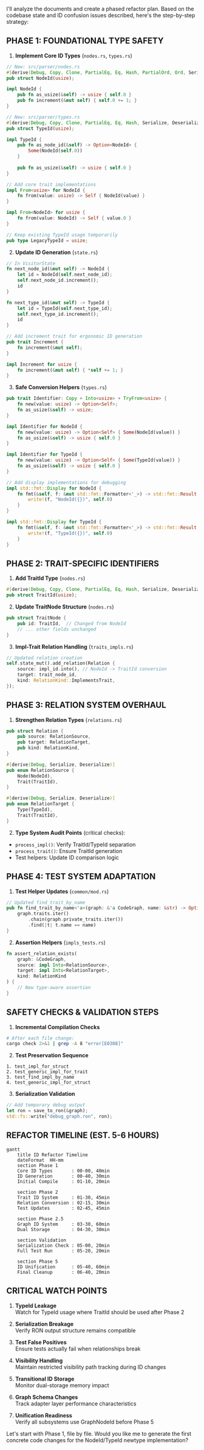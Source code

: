 I'll analyze the documents and create a phased refactor plan. Based on the codebase state and ID confusion issues described, here's the step-by-step strategy:

PHASE 1: FOUNDATIONAL TYPE SAFETY
---------------------------------
1. **Implement Core ID Types** (`nodes.rs`, `types.rs`)
```rust
// New: src/parser/nodes.rs
#[derive(Debug, Copy, Clone, PartialEq, Eq, Hash, PartialOrd, Ord, Serialize, Deserialize, Default)]
pub struct NodeId(usize);

impl NodeId {
    pub fn as_usize(&self) -> usize { self.0 }
    pub fn increment(&mut self) { self.0 += 1; }
}

// New: src/parser/types.rs
#[derive(Debug, Copy, Clone, PartialEq, Eq, Hash, Serialize, Deserialize, Default)]
pub struct TypeId(usize);

impl TypeId {
    pub fn as_node_id(&self) -> Option<NodeId> {
        Some(NodeId(self.0))
    }
    
    pub fn as_usize(&self) -> usize { self.0 }
}

// Add core trait implementations
impl From<usize> for NodeId {
    fn from(value: usize) -> Self { NodeId(value) }
}

impl From<NodeId> for usize {
    fn from(value: NodeId) -> Self { value.0 }
}

// Keep existing TypeId usage temporarily
pub type LegacyTypeId = usize;
```

2. **Update ID Generation** (`state.rs`)
```rust
// In VisitorState
fn next_node_id(&mut self) -> NodeId {
    let id = NodeId(self.next_node_id);
    self.next_node_id.increment();
    id
}

fn next_type_id(&mut self) -> TypeId {
    let id = TypeId(self.next_type_id);
    self.next_type_id.increment();
    id
}

// Add increment trait for ergonomic ID generation
pub trait Increment {
    fn increment(&mut self);
}

impl Increment for usize {
    fn increment(&mut self) { *self += 1; }
}
```

3. **Safe Conversion Helpers** (`types.rs`)
```rust
pub trait Identifier: Copy + Into<usize> + TryFrom<usize> {
    fn new(value: usize) -> Option<Self>;
    fn as_usize(&self) -> usize;
}

impl Identifier for NodeId {
    fn new(value: usize) -> Option<Self> { Some(NodeId(value)) }
    fn as_usize(&self) -> usize { self.0 }
}

impl Identifier for TypeId {
    fn new(value: usize) -> Option<Self> { Some(TypeId(value)) }
    fn as_usize(&self) -> usize { self.0 }
}

// Add display implementations for debugging
impl std::fmt::Display for NodeId {
    fn fmt(&self, f: &mut std::fmt::Formatter<'_>) -> std::fmt::Result {
        write!(f, "NodeId({})", self.0)
    }
}

impl std::fmt::Display for TypeId {
    fn fmt(&self, f: &mut std::fmt::Formatter<'_>) -> std::fmt::Result {
        write!(f, "TypeId({})", self.0)
    }
}
```

PHASE 2: TRAIT-SPECIFIC IDENTIFIERS
-----------------------------------
1. **Add TraitId Type** (`nodes.rs`)
```rust
#[derive(Debug, Copy, Clone, PartialEq, Eq, Hash, Serialize, Deserialize)]
pub struct TraitId(usize);
```

2. **Update TraitNode Structure** (`nodes.rs`)
```rust
pub struct TraitNode {
    pub id: TraitId,  // Changed from NodeId
    // ... other fields unchanged
}
```

3. **Impl-Trait Relation Handling** (`traits_impls.rs`)
```rust
// Updated relation creation
self.state_mut().add_relation(Relation {
    source: impl_id.into(), // NodeId -> TraitId conversion
    target: trait_node_id,
    kind: RelationKind::ImplementsTrait,
});
```

PHASE 3: RELATION SYSTEM OVERHAUL
---------------------------------
1. **Strengthen Relation Types** (`relations.rs`)
```rust
pub struct Relation {
    pub source: RelationSource,
    pub target: RelationTarget,
    pub kind: RelationKind,
}

#[derive(Debug, Serialize, Deserialize)]
pub enum RelationSource {
    Node(NodeId),
    Trait(TraitId),
}

#[derive(Debug, Serialize, Deserialize)]
pub enum RelationTarget {
    Type(TypeId),
    Trait(TraitId),
}
```

2. **Type System Audit Points** (critical checks):
- `process_impl()`: Verify TraitId/TypeId separation
- `process_trait()`: Ensure TraitId generation
- Test helpers: Update ID comparison logic

PHASE 4: TEST SYSTEM ADAPTATION
--------------------------------
1. **Test Helper Updates** (`common/mod.rs`)
```rust
// Updated find_trait_by_name
pub fn find_trait_by_name<'a>(graph: &'a CodeGraph, name: &str) -> Option<&'a TraitNode> {
    graph.traits.iter()
        .chain(graph.private_traits.iter())
        .find(|t| t.name == name)
}
```

2. **Assertion Helpers** (`impls_tests.rs`)
```rust
fn assert_relation_exists(
    graph: &CodeGraph,
    source: impl Into<RelationSource>,
    target: impl Into<RelationTarget>,
    kind: RelationKind
) {
    // New type-aware assertion
}
```

SAFETY CHECKS & VALIDATION STEPS
--------------------------------
1. **Incremental Compilation Checks**
```bash
# After each file change:
cargo check 2>&1 | grep -A 8 "error[E0308]"
```

2. **Test Preservation Sequence**
```text
1. test_impl_for_struct
2. test_generic_impl_for_trait
3. test_find_impl_by_name
4. test_generic_impl_for_struct
```

3. **Serialization Validation**
```rust
// Add temporary debug output
let ron = save_to_ron(&graph);
std::fs::write("debug_graph.ron", ron);
```

REFACTOR TIMELINE (EST. 5-6 HOURS)
-----------------------------------
```mermaid
gantt
    title ID Refactor Timeline
    dateFormat  HH-mm
    section Phase 1
    Core ID Types       : 00-00, 40min
    ID Generation       : 00-40, 30min
    Initial Compile     : 01-10, 20min
    
    section Phase 2
    Trait ID System     : 01-30, 45min
    Relation Conversion : 02-15, 30min
    Test Updates        : 02-45, 45min
    
    section Phase 2.5
    Graph ID System     : 03-30, 60min
    Dual Storage        : 04-30, 30min
    
    section Validation
    Serialization Check : 05-00, 20min
    Full Test Run       : 05-20, 20min
    
    section Phase 5
    ID Unification      : 05-40, 60min
    Final Cleanup       : 06-40, 20min
```

CRITICAL WATCH POINTS
---------------------
1. **TypeId Leakage**  
   Watch for TypeId usage where TraitId should be used after Phase 2

2. **Serialization Breakage**  
   Verify RON output structure remains compatible

3. **Test False Positives**  
   Ensure tests actually fail when relationships break

4. **Visibility Handling**  
   Maintain restricted visibility path tracking during ID changes

5. **Transitional ID Storage**  
   Monitor dual-storage memory impact

6. **Graph Schema Changes**  
   Track adapter layer performance characteristics

7. **Unification Readiness**  
   Verify all subsystems use GraphNodeId before Phase 5

Let's start with Phase 1, file by file. Would you like me to generate the first concrete code changes for the NodeId/TypeId newtype implementation?

